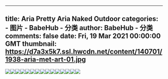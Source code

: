 
---
title: Aria Pretty Aria Naked Outdoor
categories: 
    - 图片
    - BabeHub - 分类
author: BabeHub - 分类
comments: false
date: Fri, 19 Mar 2021 00:00:00 GMT
thumbnail: https://d7a3x5k7.ssl.hwcdn.net/content/140701/1938-aria-met-art-01.jpg
---

<div>   
<img src="https://d7a3x5k7.ssl.hwcdn.net/content/140701/1938-aria-met-art-01.jpg" referrerpolicy="no-referrer"><img src="https://d7a3x5k7.ssl.hwcdn.net/content/140701/1938-aria-met-art-02.jpg" referrerpolicy="no-referrer"><img src="https://d7a3x5k7.ssl.hwcdn.net/content/140701/1938-aria-met-art-03.jpg" referrerpolicy="no-referrer"><img src="https://d7a3x5k7.ssl.hwcdn.net/content/140701/1938-aria-met-art-04.jpg" referrerpolicy="no-referrer"><img src="https://d7a3x5k7.ssl.hwcdn.net/content/140701/1938-aria-met-art-05.jpg" referrerpolicy="no-referrer"><img src="https://d7a3x5k7.ssl.hwcdn.net/content/140701/1938-aria-met-art-06.jpg" referrerpolicy="no-referrer"><img src="https://d7a3x5k7.ssl.hwcdn.net/content/140701/1938-aria-met-art-07.jpg" referrerpolicy="no-referrer"><img src="https://d7a3x5k7.ssl.hwcdn.net/content/140701/1938-aria-met-art-08.jpg" referrerpolicy="no-referrer"><img src="https://d7a3x5k7.ssl.hwcdn.net/content/140701/1938-aria-met-art-09.jpg" referrerpolicy="no-referrer"><img src="https://d7a3x5k7.ssl.hwcdn.net/content/140701/1938-aria-met-art-10.jpg" referrerpolicy="no-referrer"><img src="https://d7a3x5k7.ssl.hwcdn.net/content/140701/1938-aria-met-art-11.jpg" referrerpolicy="no-referrer"><img src="https://d7a3x5k7.ssl.hwcdn.net/content/140701/1938-aria-met-art-12.jpg" referrerpolicy="no-referrer"><img src="https://d7a3x5k7.ssl.hwcdn.net/content/140701/1938-aria-met-art-13.jpg" referrerpolicy="no-referrer"><img src="https://d7a3x5k7.ssl.hwcdn.net/content/140701/1938-aria-met-art-14.jpg" referrerpolicy="no-referrer"><img src="https://d7a3x5k7.ssl.hwcdn.net/content/140701/1938-aria-met-art-15.jpg" referrerpolicy="no-referrer">  
</div>
            